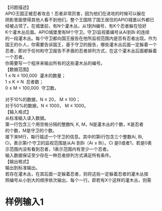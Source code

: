 
<span>【问题描述】 </span><br/>
<span>APIO王国正被忍者攻击！忍者非常厉害，因为他们在进攻的时候可以躲在</span><br/>
<span>阴影里面使得其他人看不到他们。整个王国除了国王居住的APIO城堡以外都已</span><br/>
<span>经被占领了。在城堡前，有N个灌木丛，从1到N编号，有K个忍者躲在恰好</span><br/>
<span>K个灌木丛后面。APIO城堡里有M个守卫。守卫i监视着编号从Ai到Bi 的连续</span><br/>
<span>的一段灌木丛。每个守卫都向国王报告在他所监视范围内是否有忍者出现。作为</span><br/>
<span>国王的仆人，你需要告诉国王，基于守卫的报告，哪些灌木丛后面一定躲着一个</span><br/>
<span>忍者，即对于任何和守卫报告不矛盾的忍者排列方式，在这个灌木丛后面都躲着</span><br/>
<span>一个忍者。 </span><br/>
<span>你需要写一个程序来输出所有的这些灌木丛的编号。 </span><br/>
<span>【数据范围】 </span><br/>
<span>1 ≤ N ≤ 100,000  灌木的数量； </span><br/>
<span>1 ≤ K ≤ N  忍者数； </span><br/>
<span>0 ≤ M &lt; 100,000  守卫数。 </span><br/>
<span> </span><br/>
<span>对于10%的数据，N ≤ 20， M ≤ 100； </span><br/>
<span>对于50%的数据，N ≤ 1000， M ≤ 1000。 </span><br/>
<span>【输入格式】 </span><br/>
<span>从标准输入读入数据。 </span><br/>
<span>第一行包含三个用空格分隔的整数N, K, M，N是灌木丛的个数，K是忍者</span><br/>
<span>的个数，M是守卫的个数。 </span><br/>
<span>接下来M行，每行描述一个守卫的信息。其中的第i行包含三个整数Ai</span><span>, Bi</span><span>, </span><br/>
<span>Ci，表示第i个守卫的监视范围是从Ai 到Bi（Ai</span><span> ≤ Bi）。Ci 是0或者1，若是0表</span><br/>
<span>示范围内没有看到忍者，1表示范围内有至少一个忍者。 </span><br/>
<span>输入数据保证至少存在一种忍者排列方式满足所有条件。 </span><br/>
<span>【输出格式】 </span><br/>
<span>输出到标准输出。 </span><br/>
<span>若存在灌木丛，在其后面一定躲着忍者，则将这些一定躲着忍者的灌木丛按</span><br/>
<span>照编号从小到大的顺序依次输出，每个一行。即若有X个这样的灌木丛，则需</span><br/>

# 样例输入1


